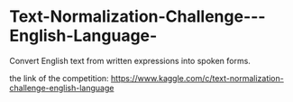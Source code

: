 # Text-Normalization-Challenge---English-Language-
Convert English text from written expressions into spoken forms.

the link of the competition: https://www.kaggle.com/c/text-normalization-challenge-english-language
